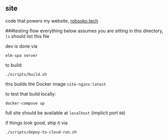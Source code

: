 ## site
code that powers my website, [robsoko.tech](http://robsoko.tech)




###testing flow
everything below assumes you are sitting in this directory, `ls` should list this file

dev is done via
```shell script
elm-spa server
```

to build:
```shell script
./scripts/build.sh
```

this builds the Docker image `site-nginx:latest`

to test that build locally:
```shell script
docker-compose up
```

full site should be available at `localhost` (implicit port `80`)

if things look good, ship it via
```shell script
./scripts/depoy-to-cloud-run.sh
```
